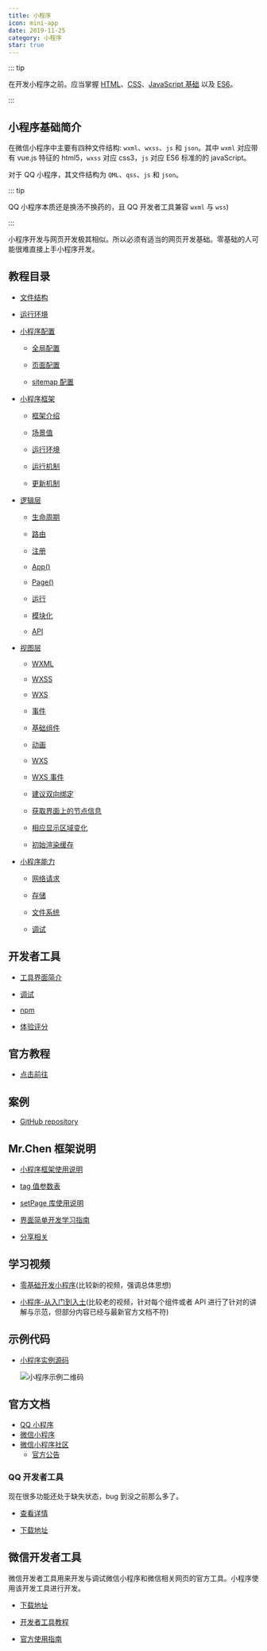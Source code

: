 ```yaml
---
title: 小程序
icon: mini-app
date: 2019-11-25
category: 小程序
star: true
---
```


::: tip

在开发小程序之前。应当掌握 [HTML](../website/html/README.md)、[CSS](../website/css/README.md)、[JavaScript 基础](../language/js/guide/README.md) 以及 [ES6](../language/js/es6/README.md)。

:::

<!-- more -->

## 小程序基础简介

在微信小程序中主要有四种文件结构: `wxml`、`wxss`、`js` 和 `json`。其中 `wxml` 对应带有 vue.js 特征的 html5，`wxss` 对应 css3，`js` 对应 ES6 标准的的 javaScript。

对于 QQ 小程序，其文件结构为 `QML`、`qss`、`js` 和 `json`。

::: tip

QQ 小程序本质还是换汤不换药的，且 QQ 开发者工具兼容 `wxml` 与 `wss`)

:::

小程序开发与网页开发极其相似。所以必须有适当的网页开发基础。零基础的人可能很难直接上手小程序开发。

## 教程目录

- [文件结构](guide/file-structure.md)

- [运行环境](guide/env.md)

- [小程序配置](guide/config/README.md)

  - [全局配置](guide/config/app-config.md)

  - [页面配置](guide/config/page-config.md)

  - [sitemap 配置](guide/config/sitemap-config.md)

- [小程序框架](guide/frame/README.md)

  - [框架介绍](guide/frame/intro.md)

  - [场景值](guide/frame/scene.md) <Badge type="grey" text="高级" />

  - [运行环境](guide/frame/env.md) <Badge type="grey" text="高级" />

  - [运行机制](guide/frame/mechanism.md) <Badge type="grey" text="高级" />

  - [更新机制](guide/frame/update.md) <Badge type="grey" text="高级" />

- [逻辑层](guide/service/README.md)

  - [生命周期](guide/service/lifetime.md)

  - [路由](guide/service/route.md)

  - [注册](guide/service/register.md)

  - [App()](guide/service/app.md)

  - [Page()](guide/service/page.md)

  - [运行](guide/service/run.md)

  - [模块化](guide/service/module.md)

  - [API](guide/service/api/README.md)

- [视图层](guide/view/README.md)

  - [WXML](guide/view/wxml.md)

  - [WXSS](guide/view/wxss.md)

  - [WXS](guide/view/wxs.md)

  - [事件](guide/view/event.md)

  - [基础组件](guide/view/component.md)

  - [动画](guide/view/animation.md) <Badge type="grey" text="高级" />

  - [WXS](guide/view/wxs.md) <Badge type="grey" text="高级" />

  - [WXS 事件](guide/view/wxs-event.md) <Badge type="grey" text="高级" />

  - [建议双向绑定](guide/view/model.md) <Badge type="grey" text="高级" />

  - [获取界面上的节点信息](guide/view/selector.md) <Badge type="grey" text="高级" />

  - [相应显示区域变化](guide/view/selector.md) <Badge type="grey" text="高级" />

  - [初始渲染缓存](guide/view/rendering-cache.md) <Badge type="grey" text="高级" />

- [小程序能力](guide/ability/README.md)

  - [网络请求](guide/ability/network.md)

  - [存储](guide/ability/storage.md)

  - [文件系统](guide/ability/file-system.md)

  - [调试](guide/ability/debug.md)

## 开发者工具

- [工具界面简介](tools/interface.md)

- [调试](tools/debug.md)

- [npm](tools/npm.md)

- [体验评分](tools/audit.md)

## 官方教程

- [点击前往](https://developers.weixin.qq.com/ebook?action=get_post_info&docid=0008aeea9a8978ab0086a685851c0a)

## 案例

- [GitHub repository](https://github.com/Hope-Studio/wxminiappdemo)

## Mr.Chen 框架说明

- [小程序框架使用说明](framework/README.md)

- [tag 值参数表](framework/tag-list.md)

- [setPage 库使用说明](framework/page.md)

- [界面简单开发学习指南](framework/simple-debug.md)

- [分享相关](qr-code.md)

## 学习视频

- [零基础开发小程序](https://www.bilibili.com/video/av22790583/)(比较新的视频，强调总体思想)

- [小程序-从入门到入土](https://www.bilibili.com/video/av11938917)(比较老的视频，针对每个组件或者 API 进行了针对的讲解与示范，但部分内容已经与最新官方文档不符)

## 示例代码

- [小程序实例源码](https://github.com/wechat-miniprogram/miniprogram-demo)

  ![小程序示例二维码](https://res.wx.qq.com/wxdoc/dist/assets/img/demo.ef5c5bef.jpg)

## 官方文档

- [QQ 小程序](https://q.qq.com/wiki/)
- [微信小程序](https://developers.weixin.qq.com/miniprogram/dev/framework/)
- [微信小程序社区](https://developers.weixin.qq.com/community/develop/question)
  - [官方公告](https://developers.weixin.qq.com/community/develop/list/2?id=)

### QQ 开发者工具

现在很多功能还处于缺失状态，bug 到没之前那么多了。

- [查看详情](https://q.qq.com/wiki/)

- [下载地址](https://q.qq.com/wiki/tools/devtool/)

## 微信开发者工具

微信开发者工具用来开发与调试微信小程序和微信相关网页的官方工具。小程序使用该开发工具进行开发。

- [下载地址](https://developers.weixin.qq.com/miniprogram/dev/devtools/download.html)

- [开发者工具教程](tools/README.md)

- [官方使用指南](https://developers.weixin.qq.com/miniprogram/dev/devtools/devtools.html)
